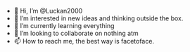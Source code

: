 - 👋 Hi, I’m @Luckan2000
- 👀 I’m interested in new ideas and thinking outside the box.
- 🌱 I’m currently learning everything
- 💞️ I’m looking to collaborate on nothing atm
- 📫 How to reach me, the best way is facetoface.

<!---
Luckan2000/Luckan2000 is a ✨ special ✨ repository because its `README.md` (this file) appears on your GitHub profile.
You can click the Preview link to take a look at your changes.
--->

